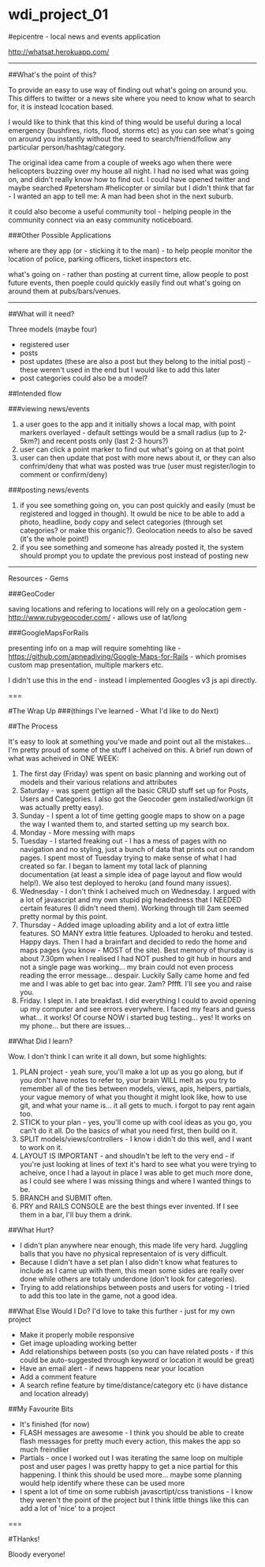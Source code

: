 wdi_project_01
==============
#epicentre - local news and events application

http://whatsat.herokuapp.com/

---

##What's the point of this?

To provide an easy to use way of finding out what's going on around you. This differs to twitter or a news site where you need to know what to search for, it is instead lcocation based.

I would like to think that this kind of thing would be useful during a local emergency (bushfires, riots, flood, storms etc) as you can see what's going on around you instantly without the need to search/friend/follow any particular person/hashtag/category.

The original idea came from a couple of weeks ago when there were helicopters buzzing over my house all night. I had no ised what was going on, and didn't really know how to find out. I could have opened twitter and maybe searched #petersham #helicopter or similar but I didn't think that far - I wanted an app to tell me: A man had been shot in the next suburb.

it could also become a useful community tool - helping people in the community connect via an easy community noticeboard.

###Other Possible Applications

where are they app (or - sticking it to the man) - to help people monitor the location of police, parking officers, ticket inspectors etc.

what's going on - rather than posting at current time, allow people to post future events, then poeple could quickly easily find out what's going on around them at pubs/bars/venues.

---

##What will it need?

Three models (maybe four)
- registered user
- posts
- post updates (these are also a post but they belong to the initial post) - these weren't used in the end but I would like to add this later
- post categories could also be a model?

##Intended flow

###viewing news/events

1. a user goes to the app and it initially shows a local map, with point markers overlayed - default settings would be a small radius (up to 2-5km?) and recent posts only (last 2-3 hours?)
2. user can click a point marker to find out what's going on at that point
3. user can then update that post with more news about it, or they can also confrim/deny that what was posted was true (user must register/login to comment or confirm/deny)

###posting news/events

1. if you see something going on, you can post quickly and easily (must be registered and logged in though). It owuld be nice to be able to add a photo, headline, body copy and select categories (through set categories? or make this organic?). Geolocation needs to also be saved (it's the whole point!)
2. if you see something and someone has already posted it, the system should prompt you to update the previous post instead of posting new

---

Resources - Gems

###GeoCoder

saving locations and refering to locations will rely on a geolocation gem - http://www.rubygeocoder.com/ - allows use of lat/long

###GoogleMapsForRails

presenting info on a map will require somehting like - https://github.com/apneadiving/Google-Maps-for-Rails - which promises custom map presentation, multiple markers etc.

I didn't use this in the end - instead I implemented Googles v3 js api directly.

===

#The Wrap Up 
###(things I've learned - What I'd like to do Next)

##The Process

It's easy to look at something you've made and point out all the mistakes... I'm pretty proud of some of the stuff I acheived on this. A brief run down of what was acheived in ONE WEEK:

1. The first day (Friday) was spent on basic planning and working out of models and their various relations and attributes
2. Saturday - was spent gettign all the basic CRUD stuff set up for Posts, Users and Categories. I also got the Geocoder gem installed/workign (it was actually pretty easy). 
3. Sunday - I spent a lot of time getting google maps to show on a page the way I wanted them to, and started setting up my search box.
4. Monday - More messing with maps
5. Tuesday - I started freaking out - I has a mess of pages with no navigation and no styling, just a bunch of data that prints out on random pages. I spent most of Tuesday trying to make sense of what I had created so far. I began to lament my total lack of planning documentation (at least a simple idea of page layout and flow would help!). We also test deployed to heroku (and found many issues).
6. Wednesday - I don't think I acheived much on Wednesday. I argued with a lot of javascript and my own stupid pig headedness that I NEEDED certain features (I didn't need them). Working through till 2am seemed pretty normal by this point.
7. Thursday - Added image uploading ability and a lot of extra little features. SO MANY extra little features. Uploaded to heroku and tested. Happy days. Then I had a brainfart and decided to redo the home and maps pages (you know - MOST of the site). Best memory of thursday is about 7.30pm when I realised I had NOT pushed to git hub in hours and not a single page was working... my brain could not even process reading the error message... despair. Luckily Sally came home and fed me and I was able to get bac into gear. 2am? Pffft. I'll see you and raise you.
8. Friday. I slept in. I ate breakfast. I did everything I could to avoid opening up my computer and see errors everywhere. I faced my fears and guess what... it works! Of course NOW i started bug testing... yes! It works on my phone... but there are issues...

##What Did I learn?

Wow. I don't think I can write it all down, but some highlights:

1. PLAN project - yeah sure, you'll make a lot up as you go along, but if you don't have notes to refer to, your brain WILL melt as you try to remember all of the ties between models, views, apis, helpers, partials, your vague memory of what you thought it might look like, how to use git, and what your name is... it all gets to much. i forgot to pay rent again too.
2. STICK to your plan - yes, you'll come up with cool ideas as you go, you can't do it all. Do the basics of what you need first, then build on it.
3. SPLIT models/views/controllers - I know i didn't do this well, and I want to work on it.
4. LAYOUT IS IMPORTANT - and shoudln't be left to the very end - if you're just looking at lines of text it's hard to see what you were trying to acheive, once I had a layout in place I was able to get much more done, as I could see where I was missing things and where I wanted things to be.
5. BRANCH and SUBMIT often.
6. PRY and RAILS CONSOLE are the best things ever invented. If I see them in a bar, I'll buy them a drink.

##What Hurt?
* I didn't plan anywhere near enough, this made life very hard. Juggling balls that you have no physical representaion of is very difficult.
* Because I didn't have a set plan I also didn't know what features to include as I came up with them, this mean some sides are really over done while others are totaly underdone (don't look for categories).
* Trying to add relationships between posts and users for voting - I tried to add this too late in the game, not a good idea.

##What Else Would I Do? I'd love to take this further - just for my own project
* Make it properly mobile responsive
* Get image uploading working better
* Add relationships between posts (so you can have related posts - if this could be auto-suggested through keyword or location it would be great)
* Have an email alert - if news happens near your location
* Add a comment feature
* A search refine feature by time/distance/category etc (i have distance and location already)

##My Favourite Bits
* It's finished (for now)
* FLASH messages are awesome - I think you should be able to create flash messages for pretty much every action, this makes the app so much freindlier
* Partials - once I worked out I was iterating the same loop on multiple post and user pages I was pretty happy to get a nice partial for this happening. I think this should be used more... maybe some planning would help identify where these can be used more
* I spent a lot of time on some rubbish javascrtipt/css tranistions - I know they weren't the point of the project but I think little things like this can add a lot of 'nice' to a project

===

#THanks!

Bloody everyone!
